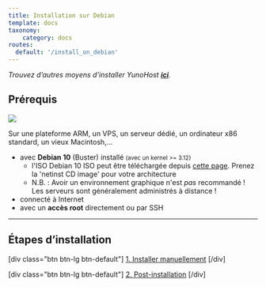 ```yaml
---
title: Installation sur Debian
template: docs
taxonomy:
    category: docs
routes:
  default: '/install_on_debian'
---
```


*Trouvez d’autres moyens d’installer YunoHost **[ici](/install)**.*

## Prérequis

![](image://debian-logo.png?resize=100)

Sur une plateforme ARM, un VPS, un serveur dédié, un ordinateur x86 standard, un vieux Macintosh,...

* avec **Debian 10** (Buster) installé <small>(avec un kernel >= 3.12)</small>
   * l'ISO Debian 10 ISO peut être téléchargée depuis [cette page](https://www.debian.org/releases/buster/debian-installer/). Prenez la 'netinst CD image' pour votre architecture
   * N.B. : Avoir un environnement graphique n'est *pas* recommandé ! Les serveurs sont généralement administrés à distance !
* connecté à Internet
* avec un **accès root** directement ou par SSH

---

## Étapes d’installation

[div class="btn btn-lg btn-default"] [1. Installer manuellement](/install_manually) [/div]

[div class="btn btn-lg btn-default"] [2. Post-installation](/postinstall) [/div]

